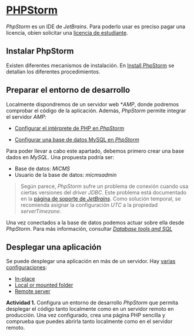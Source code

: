 # [PHPStorm](https://www.jetbrains.com/phpstorm/promo/?gclid=EAIaIQobChMIor3O_afi5AIVDPlRCh3srgvXEAAYASAAEgJj8PD_BwE)

*PhpStorm* es un IDE de *JetBrains*. Para poderlo usar es preciso pagar una licencia, obien solicitar una [licencia de estudiante](https://www.jetbrains.com/shop/eform/students).

## Instalar PhpStorm

Existen diferentes mecanismos de instalación. En [Install PhpStorm](https://www.jetbrains.com/help/phpstorm/installation-guide.html) se detallan los diferentes procedimientos.

## Preparar el entorno de desarrollo

Localmente dispondremos de un servidor web **AMP*, donde podremos comprobar el código de la aplicación. Además, *PhpStorm* permite integrar el servidor *AMP*:

- [Configurar el intérprete de PHP en *PhpStorm*](https://www.jetbrains.com/help/phpstorm/configuring-local-interpreter.html)

- [Configurar una base de datos MySQL en *PhpStorm*](https://www.jetbrains.com/help/phpstorm/connecting-to-a-database.html#mysql)

Para poder llevar a cabo este apartado, debemos primero crear una base dados en *MySQL*. Una propuesta podría ser:

- Base de datos: *MiCMS*
- Usuario de la base de datos: *micmsadmin*

> Según parece, *PhpStorm* sufre un problema de conexión cuando usa ciertas versiones del *driver JDBC*. Este problema está documentado en la [página de soporte de *JetBrains*](https://youtrack.jetbrains.com/issue/DBE-7727). Como solución temporal, se recomienda asignar la configuración *UTC* a la propiedad *serverTimezone*.

Una vez conectados a la base de datos podemos actuar sobre ella desde *PhpStorm*. Para más información, consultar [*Database tools and SQL*](https://www.jetbrains.com/help/phpstorm/relational-databases.html)


## Desplegar una aplicación

Se puede desplegar una aplicación en más de un servidor. Hay [varias configuraciones](https://www.jetbrains.com/help/phpstorm/deployment-in-phpstorm.html#config):

- [In-place](https://www.jetbrains.com/help/phpstorm/creating-in-place-server-configuration.html)
- [Local or mounted folder](https://www.jetbrains.com/help/phpstorm/creating-local-server-configuration.html)
- [Remote server](https://www.jetbrains.com/help/phpstorm/creating-a-remote-server-configuration.html)


**Actividad 1.** Configura un entorno de desarrollo *PhpStorm* que permita desplegar el código tanto localmente como en un servidor remoto en producción. Una vez configurado, crea una página PHP sencilla y comprueba que puedes abrirla tanto localmente como en el servidor remoto.



